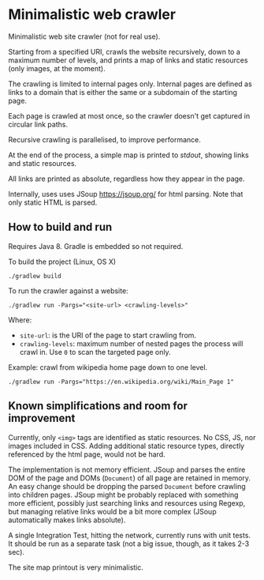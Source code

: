 # Minimalistic web crawler

Minimalistic web site crawler (not for real use).

Starting from a specified URI, crawls the website recursively, down to a
maximum number of levels, and prints a map of links and static resources
(only images, at the moment).

The crawling is limited to internal pages only.
Internal pages are defined as links to a domain that is either the same or
a subdomain of the starting page.

Each page is crawled at most once, so the crawler doesn't get captured in
circular link paths.

Recursive crawling is parallelised, to improve performance.

At the end of the process, a simple map is printed to *stdout*, showing
links and static resources.

All links are printed as absolute, regardless how they appear in the page.

Internally, uses uses JSoup https://jsoup.org/ for html parsing.
Note that only static HTML is parsed.


## How to build and run

Requires Java 8. Gradle is embedded so not required.

To build the project (Linux, OS X)
```
./gradlew build
```

To run the crawler against a website:
```
./gradlew run -Pargs="<site-url> <crawling-levels>"
```
Where:
* `site-url`: is the URI of the page to start crawling from.
* `crawling-levels`: maximum number of nested pages the process will crawl in. Use `0` to scan the targeted page only.

Example: crawl from wikipedia home page down to one level.
```
./gradlew run -Pargs="https://en.wikipedia.org/wiki/Main_Page 1"
```


## Known simplifications and room for improvement

Currently, only `<img>` tags are identified as static resources.
No CSS, JS, nor images included in CSS.
Adding additional static resource types, directly referenced by the html page,
would not be hard.

The implementation is not memory efficient.
JSoup and parses the entire DOM of the page and DOMs
(`Document`) of all page are retained in memory.
An easy change should be dropping the parsed `Document` before crawling
into children pages.
JSoup might be probably replaced with something more efficient, possibly
just searching links and resources using Regexp, but managing relative
links would be a bit more complex (JSoup automatically makes links absolute).

A single Integration Test, hitting the network, currently runs with unit tests.
It should be run as a separate task (not a big issue, though, as it takes 2-3 sec).

The site map printout is very minimalistic.